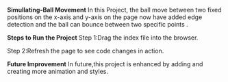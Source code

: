 **Simullating-Ball Movement**
In this Project, the ball move between two fixed positions on the x-axis and y-axis on the page now have added edge detection and the ball can bounce between two specific points .

**Steps to Run the Project**
Step 1:Drag the index file into the browser.

Step 2:Refresh the page to see code changes in action.

**Future Improvement**
In future,this project is enhanced by adding and creating more animation and styles.
